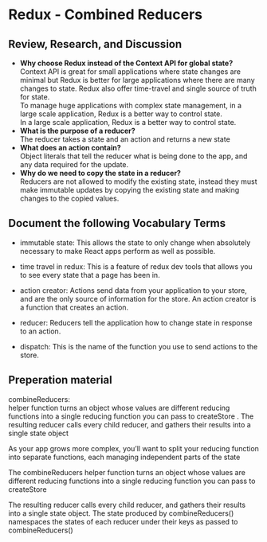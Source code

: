 # Redux - Combined Reducers
## Review, Research, and Discussion  
- **Why choose Redux instead of the Context API for global state?**
Context API is great for small applications where state changes are minimal but Redux is better for large applications where there are many changes to state. Redux also offer time-travel and single source of truth for state.  
To manage huge applications with complex state management, in a large scale application, Redux is a better way to control state.  
In a large scale application, Redux is a better way to control state.  
- **What is the purpose of a reducer?**  
The reducer takes a state and an action and returns a new state  
- **What does an action contain?**  
Object literals that tell the reducer what is being done to the app, and any data required for the update.  
- **Why do we need to copy the state in a reducer?**  
Reducers are not allowed to modify the existing state, instead they must make immutable updates by copying the existing state and making changes to the copied values.  
## Document the following Vocabulary Terms  
- immutable state: This allows the state to only change when absolutely necessary to make React apps perform as well as possible.  

- time travel in redux: This is a feature of redux dev tools that allows you to see every state that a page has been in.  

- action creator: Actions send data from your application to your store, and are the only source of information for the store. An action creator is a function that creates an action.  

- reducer: Reducers tell the application how to change state in response to an action.  

- dispatch: This is the name of the function you use to send actions to the store.  
## Preperation material  
combineReducers:  
helper function turns an object whose values are different reducing functions into a single reducing function you can pass to createStore . The resulting reducer calls every child reducer, and gathers their results into a single state object  

As your app grows more complex, you’ll want to split your reducing function into separate functions, each managing independent parts of the state  

The combineReducers helper function turns an object whose values are different reducing functions into a single reducing function you can pass to createStore  

The resulting reducer calls every child reducer, and gathers their results into a single state object. The state produced by combineReducers() namespaces the states of each reducer under their keys as passed to combineReducers()  